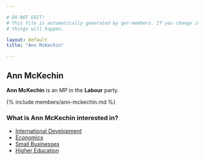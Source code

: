 ```yaml
---

# DO NOT EDIT!
# This file is automatically generated by get-members. If you change it, bad
# things will happen.

layout: default
title: "Ann McKechin"

---
```


## Ann McKechin

**Ann McKechin** is an MP in the **Labour** party.

{% include members/ann-mckechin.md %}

### What is Ann McKechin interested in?


* [International Development](/interests/international-development.html)
* [Economics](/interests/economics.html)
* [Small Businesses](/interests/small-businesses.html)
* [Higher Education](/interests/higher-education.html)
